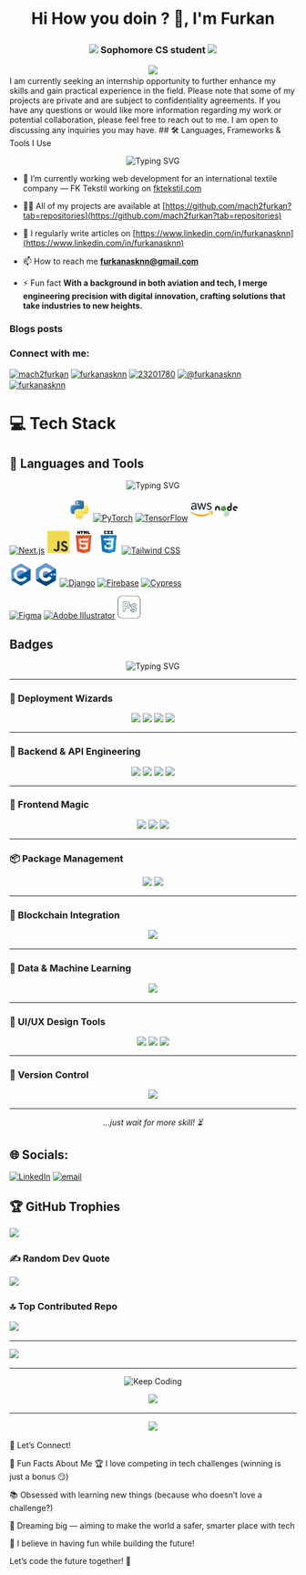 <h1 align="center">

  Hi How you doin ? 👋, I'm Furkan

<h3 align="center">
  <img src="https://media.giphy.com/media/v1.Y2lkPTc5MGI3NjExcWk0b2V6Y3Z4cWJ4bXh0eGJ5Z3B0ZzN6eGJ0dGZ1bGZ6dGZ6ZyZlcD12MV9pbnRlcm5hbF9naWZfYnlfaWQmY3Q9Zw/3o7aD2d7hy9ktXNDP2/giphy.gif" width="40"> 
  Sophomore CS student 
  <img src="https://media.giphy.com/media/v1.Y2lkPTc5MGI3NjExcWk0b2V6Y3Z4cWJ4bXh0eGJ5Z3B0ZzN6eGJ0dGZ1bGZ6dGZ6ZyZlcD12MV9pbnRlcm5hbF9naWZfYnlfaWQmY3Q9Zw/3o7aD2d7hy9ktXNDP2/giphy.gif" width="40">
</h3>

<div align="center">
  <img src="https://media.giphy.com/media/v1.Y2lkPTc5MGI3NjExcWk0b2V6Y3Z4cWJ4bXh0eGJ5Z3B0ZzN6eGJ0dGZ1bGZ6dGZ6ZyZlcD12MV9pbnRlcm5hbF9naWZfYnlfaWQmY3Q9Zw/xT5LMHxhOfscxPfIfm/giphy.gif" width="300">
</div>
 I am currently seeking an internship opportunity to further enhance my skills and gain practical experience in the field. Please note that some of my projects are private and are subject to confidentiality agreements. If you have any questions or would like more information regarding my work or potential collaboration, please feel free to reach out to me. I am open to discussing any inquiries you may have.
## 🛠️ Languages, Frameworks & Tools I Use

<p align="center">
  <img src="https://readme-typing-svg.demolab.com?font=Fira+Code&weight=500&size=22&duration=3000&pause=700&color=38BDF8&vCenter=true&width=600&lines=Tools+that+power+my+code+;Languages+that+shape+my+logic+;Frameworks+that+build+my+vision" alt="Typing SVG" />
</p>


- 🚀 I’m currently working  web development for an international textile company — FK Tekstil working on [fktekstil.com](fktekstil.com)

- 👨‍💻 All of my projects are available at [https://github.com/mach2furkan?tab=repositories](https://github.com/mach2furkan?tab=repositories)

- 📝 I regularly write articles on [https://www.linkedin.com/in/furkanasknn](https://www.linkedin.com/in/furkanasknn)

- 📫 How to reach me **furkanasknn@gmail.com**

- ⚡ Fun fact **With a background in both aviation and tech, I merge engineering precision with digital innovation, crafting solutions that take industries to new heights.**

### Blogs posts
<!-- BLOG-POST-LIST:START -->
<!-- BLOG-POST-LIST:END -->

<h3 align="left">Connect with me:</h3>
<p align="left">
<a href="https://dev.to/mach2furkan" target="blank"><img align="center" src="https://raw.githubusercontent.com/rahuldkjain/github-profile-readme-generator/master/src/images/icons/Social/devto.svg" alt="mach2furkan" height="30" width="40" /></a>
<a href="https://linkedin.com/in/furkanasknn" target="blank"><img align="center" src="https://raw.githubusercontent.com/rahuldkjain/github-profile-readme-generator/master/src/images/icons/Social/linked-in-alt.svg" alt="furkanasknn" height="30" width="40" /></a>
<a href="https://stackoverflow.com/users/23201780" target="blank"><img align="center" src="https://raw.githubusercontent.com/rahuldkjain/github-profile-readme-generator/master/src/images/icons/Social/stack-overflow.svg" alt="23201780" height="30" width="40" /></a>
<a href="https://medium.com/@furkanasknn" target="blank"><img align="center" src="https://raw.githubusercontent.com/rahuldkjain/github-profile-readme-generator/master/src/images/icons/Social/medium.svg" alt="@furkanasknn" height="30" width="40" /></a>
<a href="https://www.topcoder.com/members/furkanasknn" target="blank"><img align="center" src="https://raw.githubusercontent.com/rahuldkjain/github-profile-readme-generator/master/src/images/icons/Social/topcoder.svg" alt="furkanasknn" height="30" width="40" /></a>
</p>

# 💻 Tech Stack

## 🚀 Languages and Tools

<p align="center">
  <img src="https://readme-typing-svg.demolab.com?font=Fira+Code&weight=500&size=22&duration=3000&pause=700&color=38BDF8&vCenter=true&width=600&lines=Tools+that+power+my+code+;Languages+that+shape+my+logic+;Frameworks+that+build+my+vision" alt="Typing SVG" />
</p>

<p align="center">
  <!-- Row 1 -->
  <a href="https://www.python.org" target="_blank"><img src="https://raw.githubusercontent.com/devicons/devicon/master/icons/python/python-original.svg" width="40" height="40" alt="Python"/></a>
  <a href="https://pytorch.org/" target="_blank"><img src="https://www.vectorlogo.zone/logos/pytorch/pytorch-icon.svg" width="40" height="40" alt="PyTorch"/></a>
  <a href="https://www.tensorflow.org" target="_blank"><img src="https://www.vectorlogo.zone/logos/tensorflow/tensorflow-icon.svg" width="40" height="40" alt="TensorFlow"/></a>
  <a href="https://aws.amazon.com" target="_blank"><img src="https://raw.githubusercontent.com/devicons/devicon/master/icons/amazonwebservices/amazonwebservices-original-wordmark.svg" width="40" height="40" alt="AWS"/></a>
  <a href="https://nodejs.org" target="_blank"><img src="https://raw.githubusercontent.com/devicons/devicon/master/icons/nodejs/nodejs-original-wordmark.svg" width="40" height="40" alt="Node.js"/></a>
  
  <!-- Row 2 -->
  <a href="https://nextjs.org/" target="_blank"><img src="https://cdn.worldvectorlogo.com/logos/nextjs-2.svg" width="40" height="40" alt="Next.js"/></a>
  <a href="https://developer.mozilla.org/en-US/docs/Web/JavaScript" target="_blank"><img src="https://raw.githubusercontent.com/devicons/devicon/master/icons/javascript/javascript-original.svg" width="40" height="40" alt="JavaScript"/></a>
  <a href="https://www.w3schools.com/html/" target="_blank"><img src="https://raw.githubusercontent.com/devicons/devicon/master/icons/html5/html5-original-wordmark.svg" width="40" height="40" alt="HTML"/></a>
  <a href="https://www.w3schools.com/css/" target="_blank"><img src="https://raw.githubusercontent.com/devicons/devicon/master/icons/css3/css3-original-wordmark.svg" width="40" height="40" alt="CSS"/></a>
  <a href="https://tailwindcss.com/" target="_blank"><img src="https://www.vectorlogo.zone/logos/tailwindcss/tailwindcss-icon.svg" width="40" height="40" alt="Tailwind CSS"/></a>

  <!-- Row 3 -->
  <a href="https://www.cprogramming.com/" target="_blank"><img src="https://raw.githubusercontent.com/devicons/devicon/master/icons/c/c-original.svg" width="40" height="40" alt="C"/></a>
  <a href="https://www.w3schools.com/cpp/" target="_blank"><img src="https://raw.githubusercontent.com/devicons/devicon/master/icons/cplusplus/cplusplus-original.svg" width="40" height="40" alt="C++"/></a>
  <a href="https://www.djangoproject.com/" target="_blank"><img src="https://cdn.worldvectorlogo.com/logos/django.svg" width="40" height="40" alt="Django"/></a>
  <a href="https://firebase.google.com/" target="_blank"><img src="https://www.vectorlogo.zone/logos/firebase/firebase-icon.svg" width="40" height="40" alt="Firebase"/></a>
  <a href="https://www.cypress.io" target="_blank"><img src="https://raw.githubusercontent.com/simple-icons/simple-icons/develop/icons/cypress.svg" width="40" height="40" alt="Cypress"/></a>

  <!-- Row 4 -->
  <a href="https://www.figma.com/" target="_blank"><img src="https://www.vectorlogo.zone/logos/figma/figma-icon.svg" width="40" height="40" alt="Figma"/></a>
  <a href="https://www.adobe.com/in/products/illustrator.html" target="_blank"><img src="https://www.vectorlogo.zone/logos/adobe_illustrator/adobe_illustrator-icon.svg" width="40" height="40" alt="Adobe Illustrator"/></a>
  <a href="https://www.photoshop.com/en" target="_blank"><img src="https://raw.githubusercontent.com/devicons/devicon/master/icons/photoshop/photoshop-line.svg" width="40" height="40" alt="Photoshop"/></a>
</p>

## Badges



<p align="center">
  <img src="https://readme-typing-svg.herokuapp.com?font=Fira+Code&size=26&pause=1000&color=38BDF8&center=true&vCenter=true&width=600&lines=Welcome+to+my+dev+zone!;Here+are+my+tech+tools...+💻" alt="Typing SVG" />
</p>

---

### 🧠 Deployment Wizards
<p align="center">
  <a href="https://vercel.com"><img src="https://img.shields.io/badge/vercel-%23000000.svg?style=for-the-badge&logo=vercel&logoColor=white" height="28"/></a>
  <a href="https://netlify.com"><img src="https://img.shields.io/badge/netlify-%23000000.svg?style=for-the-badge&logo=netlify&logoColor=#00C7B7" height="28"/></a>
  <a href="https://heroku.com"><img src="https://img.shields.io/badge/heroku-%23430098.svg?style=for-the-badge&logo=heroku&logoColor=white" height="28"/></a>
  <a href="https://aws.amazon.com/"><img src="https://img.shields.io/badge/AWS-%23FF9900.svg?style=for-the-badge&logo=amazon-aws&logoColor=white" height="28"/></a>
</p>

---

### 🔧 Backend & API Engineering
<p align="center">
  <img src="https://img.shields.io/badge/flask-%23000.svg?style=for-the-badge&logo=flask&logoColor=white" height="28"/>
  <img src="https://img.shields.io/badge/django-%23092E20.svg?style=for-the-badge&logo=django&logoColor=white" height="28"/>
  <img src="https://img.shields.io/badge/node.js-6DA55F?style=for-the-badge&logo=node.js&logoColor=white" height="28"/>
  <img src="https://img.shields.io/badge/JWT-black?style=for-the-badge&logo=JSON%20web%20tokens" height="28"/>
</p>

---

### 🎨 Frontend Magic
<p align="center">
  <img src="https://img.shields.io/badge/Next-black?style=for-the-badge&logo=next.js&logoColor=white" height="28"/>
  <img src="https://img.shields.io/badge/tailwindcss-%2338B2AC.svg?style=for-the-badge&logo=tailwind-css&logoColor=white" height="28"/>
  <img src="https://img.shields.io/badge/webpack-%238DD6F9.svg?style=for-the-badge&logo=webpack&logoColor=black" height="28"/>
</p>

---

### 📦 Package Management
<p align="center">
  <img src="https://img.shields.io/badge/NPM-%23CB3837.svg?style=for-the-badge&logo=npm&logoColor=white" height="28"/>
  <img src="https://img.shields.io/badge/yarn-%232C8EBB.svg?style=for-the-badge&logo=yarn&logoColor=white" height="28"/>
</p>

---

### 🔗 Blockchain Integration
<p align="center">
  <img src="https://img.shields.io/badge/web3.js-F16822?style=for-the-badge&logo=web3.js&logoColor=white" height="28"/>
</p>

---

### 🧪 Data & Machine Learning
<p align="center">
  <img src="https://img.shields.io/badge/Anaconda-%2344A833.svg?style=for-the-badge&logo=anaconda&logoColor=white" height="28"/>
</p>

---

### 🎨 UI/UX Design Tools
<p align="center">
  <img src="https://img.shields.io/badge/figma-%23F24E1E.svg?style=for-the-badge&logo=figma&logoColor=white" height="28"/>
  <img src="https://img.shields.io/badge/Canva-%2300C4CC.svg?style=for-the-badge&logo=Canva&logoColor=white" height="28"/>
  <img src="https://img.shields.io/badge/adobe%20illustrator-%23FF9A00.svg?style=for-the-badge&logo=adobe%20illustrator&logoColor=white" height="28"/>
</p>

---

### 🔐 Version Control
<p align="center">
  <img src="https://img.shields.io/badge/github-%23121011.svg?style=for-the-badge&logo=github&logoColor=white" height="28"/>
</p>

---

<p align="center"><i>...just wait for more skill! ⏳</i></p>

## 🌐 Socials:
[![LinkedIn](https://img.shields.io/badge/LinkedIn-%230077B5.svg?logo=linkedin&logoColor=white)](https://linkedin.com/in/furkanasknn) [![email](https://img.shields.io/badge/Email-D14836?logo=gmail&logoColor=white)](mailto:furkanasknn@gmail.com) 


## 🏆 GitHub Trophies
![](https://github-profile-trophy.vercel.app/?username=mach2furkan&theme=radical&no-frame=false&no-bg=false&margin-w=4)

### ✍️ Random Dev Quote
![](https://quotes-github-readme.vercel.app/api?type=horizontal&theme=radical)

### 🔝 Top Contributed Repo
![](https://github-contributor-stats.vercel.app/api?username=mach2furkan&limit=5&theme=dark&combine_all_yearly_contributions=true)

---
[![](https://visitcount.itsvg.in/api?id=mach2furkan&icon=0&color=0)](https://visitcount.itsvg.in)

---

<p align="center">
  <img src="https://readme-typing-svg.herokuapp.com?font=Fira+Code&duration=3000&pause=500&color=16F7FF&center=true&vCenter=true&width=700&lines=Thanks+for+scrolling!+;Keep+Building+%F0%9F%9A%80;Keep+Learning+%F0%9F%93%9A;Keep+Pushing+Code+%F0%9F%92%BB;Let's+Create+the+Future+Together+%F0%9F%A7%91%E2%80%8D%F0%9F%92%BB" alt="Keep Coding" />
</p>

<p align="center">
  <img src="https://raw.githubusercontent.com/mach2furkan/mach2furkan/main/assets/coding.gif" width="200px" />
</p>


---

<p align="center">
  <img src="https://capsule-render.vercel.app/api?type=waving&color=0:38BDF8,100:9333EA&height=200&section=footer&text=Happy%20Coding!&fontAlign=center&fontSize=35&fontColor=ffffff" />
</p>


💬 Let’s Connect!

🎯 Fun Facts About Me
🏆 I love competing in tech challenges (winning is just a bonus 😏)

📚 Obsessed with learning new things (because who doesn’t love a challenge?)

🚀 Dreaming big — aiming to make the world a safer, smarter place with tech

🤩 I believe in having fun while building the future!

Let’s code the future together! 🌟
